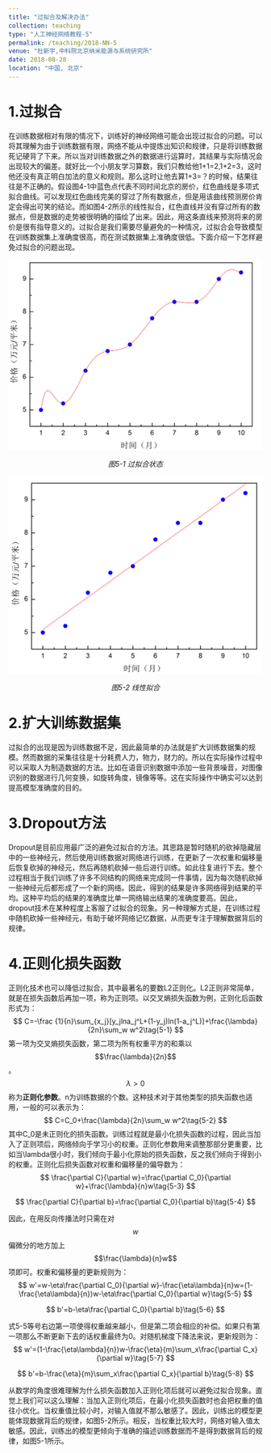 ```yaml
---
title: "过拟合及解决办法"
collection: teaching
type: "人工神经网络教程-5"
permalink: /teaching/2018-NN-5
venue: "杜新宇,中科院北京纳米能源与系统研究所"
date: 2018-08-28
location: "中国, 北京"
---
```


<script type="text/javascript" src="http://cdn.mathjax.org/mathjax/latest/MathJax.js?config=default"></script>

# 1.过拟合

在训练数据相对有限的情况下，训练好的神经网络可能会出现过拟合的问题。可以将其理解为由于训练数据有限，网络不能从中提炼出知识和规律，只是将训练数据死记硬背了下来。所以当对训练数据之外的数据进行运算时，其结果与实际情况会出现较大的偏差。就好比一个小朋友学习算数，我们只教给他1+1=2,1+2=3，这时他还没有真正明白加法的意义和规则。那么这时让他去算1+3=？的时候，结果往往是不正确的。假设图4-1中蓝色点代表不同时间北京的房价，红色曲线是多项式拟合曲线。可以发现红色曲线完美的穿过了所有数据点，但是用该曲线预测房价肯定会得出可笑的结论。而如图4-2所示的线性拟合，红色直线并没有穿过所有的数据点，但是数据的走势被很明确的描绘了出来。因此，用这条直线来预测将来的房价是很有指导意义的。过拟合是我们需要尽量避免的一种情况，过拟合会导致模型在训练数据集上准确度很高，而在测试数据集上准确度很低。下面介绍一下怎样避免过拟合的问题出现。

![4-1](2018-NeuralNetwork/5-1.png)

*<center>图5-1 过拟合状态</center>*

![4-2](2018-NeuralNetwork/5-2.png)

*<center>图5-2 线性拟合</center>*

# 2.扩大训练数据集

过拟合的出现是因为训练数据不足，因此最简单的办法就是扩大训练数据集的规模。然而数据的采集往往是十分耗费人力，物力，财力的。所以在实际操作过程中可以采取人为制造数据的方法。比如在语音识别数据中添加一些背景噪音，对图像识别的数据进行几何变换，如旋转角度，镜像等等。这在实际操作中确实可以达到提高模型准确度的目的。



# 3.Dropout方法

Dropout是目前应用最广泛的避免过拟合的方法。其思路是暂时随机的砍掉隐藏层中的一些神经元，然后使用训练数据对网络进行训练，在更新了一次权重和偏移量后恢复砍掉的神经元，然后再随机砍掉一些后进行训练。如此往复进行下去。整个过程相当于我们训练了许多不同结构的网络来完成同一件事情，因为每次随机砍掉一些神经元后都形成了一个新的网络。因此，得到的结果是许多网络得到结果的平均。这种平均后的结果的准确度比单一网络输出结果的准确度要高。因此，dropout技术在某种程度上客服了过拟合的现象。另一种理解方式是，在训练过程中随机砍掉一些神经元，有助于破坏网络记忆数据，从而更专注于理解数据背后的规律。



# 4.正则化损失函数

正则化技术也可以降低过拟合，其中最著名的要数L2正则化。L2正则非常简单，就是在损失函数后再加一项，称为正则项。以交叉熵损失函数为例，正则化后函数形式为：
$$
C=-\frac {1}{n}\sum_{x_j}[y_jlna_j^L+(1-y_j)ln(1-a_j^L)]+\frac{\lambda}{2n}\sum_w w^2\tag{5-1}
$$
第一项为交叉熵损失函数，第二项为所有权重平方的和乘以$$\frac{\lambda}{2n}$$。$$\lambda>0$$称为**正则化参数**。n为训练数据的个数。这种技术对于其他类型的损失函数也适用，一般的可以表示为：
$$
C=C_0+\frac{\lambda}{2n}\sum_w w^2\tag{5-2}
$$
其中C_0是未正则化的损失函数。训练过程就是最小化损失函数的过程，因此当加入了正则项后，网络倾向于学习小的权重。正则化参数用来调整那部分更重要，比如当\lambda很小时，我们倾向于最小化原始的损失函数，反之我们倾向于得到小的权重。正则化后损失函数对权重和偏移量的偏导数为：
$$
\frac{\partial C}{\partial w}=\frac{\partial C_0}{\partial w}+\frac{\lambda}{n}w\tag{5-3}
$$

$$
\frac{\partial C}{\partial b}=\frac{\partial C_0}{\partial b}\tag{5-4}
$$

因此，在用反向传播法时只需在对$$w$$偏微分的地方加上$$\frac{\lambda}{n}w$$项即可。权重和偏移量的更新规则为：
$$
w'=w-\eta\frac{\partial C_0}{\partial w}-\frac{\eta\lambda}{n}w=(1-\frac{\eta\lambda}{n})w-\eta\frac{\partial C_0}{\partial w}\tag{5-5}
$$

$$
b'=b-\eta\frac{\partial C_0}{\partial b}\tag{5-6}
$$

式5-5等号右边第一项使得权重越来越小，但是第二项会相应的补偿。如果只有第一项那么不断更新下去的话权重最终为0。对随机梯度下降法来说，更新规则为：
$$
w'=(1-\frac{\eta\lambda}{n})w-\frac{\eta}{m}\sum_x\frac{\partial C_x}{\partial w}\tag{5-7}
$$

$$
b'=b-\frac{\eta}{m}\sum_x\frac{\partial C_x}{\partial b}\tag{5-8}
$$

从数学的角度很难理解为什么损失函数加入正则化项后就可以避免过拟合现象。直觉上我们可以这么理解：当加入正则化项后，在最小化损失函数时也会把权重的值往小优化。当权重值比较小时，对输入值就不那么敏感了。因此，训练出的模型更能体现数据背后的规律，如图5-2所示。相反，当权重比较大时，网络对输入值太敏感。因此，训练出的模型更倾向于准确的描述训练数据而不是得到数据背后的规律，如图5-1所示。